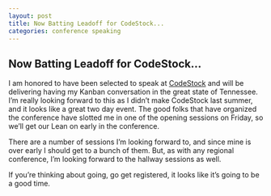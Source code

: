 ```yaml
---
layout: post
title: Now Batting Leadoff for CodeStock...
categories: conference speaking
---
```

## Now Batting Leadoff for CodeStock...

I am honored to have been selected to speak at [CodeStock](http://codestock.org/) and will be delivering having my Kanban conversation in the great state of Tennessee. I’m really looking forward to this as I didn’t make CodeStock last summer, and it looks like a great two day event. The good folks that have organized the conference have slotted me in one of the opening sessions on Friday, so we’ll get our Lean on early in the conference.

There are a number of sessions I’m looking forward to, and since mine is over early I should get to a bunch of them. But, as with any regional conference, I’m looking forward to the hallway sessions as well.

If you’re thinking about going, go get registered, it looks like it’s going to be a good time.

